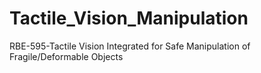 # Tactile_Vision_Manipulation
RBE-595-Tactile Vision Integrated for Safe Manipulation of Fragile/Deformable Objects
